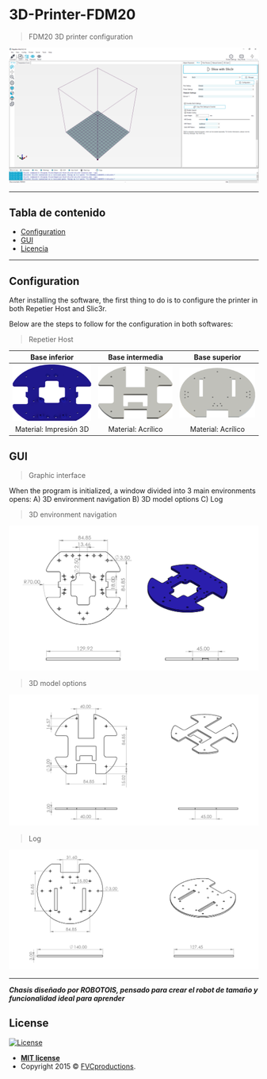 ﻿# 3D-Printer-FDM20 

> FDM20 3D printer configuration

[![Assembly](https://github.com/mixtecasoft/3D-Printer-FDM20/blob/master/Images/Interface.PNG)]()

---

## Tabla de contenido

- [Configuration](#Configuration)
- [GUI](#GUI)
- [Licencia](#License )


---

## Configuration 

After installing the software, the first thing to do is to configure the
printer in both Repetier Host and Slic3r.

Below are the steps to follow for the configuration in both softwares:

> Repetier Host

| Base inferior | Base intermedia  |  Base superior   |
| :---: |:---:| :---:|
| [![ROBOTOIS](https://github.com/Robotois/robotois-robert/blob/master/specs/images/renders/base.png)](http://robotois.com/)    | [![ROBOTOIS](https://github.com/Robotois/robotois-robert/blob/master/specs/images/renders/base1.png)](http://robotois.com/) | [![FVCproductions](https://github.com/Robotois/robotois-robert/blob/master/specs/images/renders/base2.png)](http://robotois.com/)  |
| Material: Impresión 3D  | Material: Acrílico   | Material: Acrílico  |


## GUI
>Graphic interface

When the program is initialized, a window divided into 3 main environments opens:
A) 3D environment navigation
B) 3D model options
C) Log

> 3D environment navigation

[![Assembly](https://github.com/Robotois/robotois-robert/blob/master/specs/images/measures/base.PNG)]()

> 3D model options

[![Assembly](https://github.com/Robotois/robotois-robert/blob/master/specs/images/measures/media.PNG)]()

>  Log

[![Assembly](https://github.com/Robotois/robotois-robert/blob/master/specs/images/measures/superior.PNG)]()

---

***Chasis diseñado por ROBOTOIS, pensado para crear el robot de tamaño y funcionalidad ideal para aprender***


## License  

[![License](http://img.shields.io/:license-mit-blue.svg?style=flat-square)](http://badges.mit-license.org)

- **[MIT license](http://opensource.org/licenses/mit-license.php)**
- Copyright 2015 © <a href="http://fvcproductions.com" target="_blank">FVCproductions</a>.
